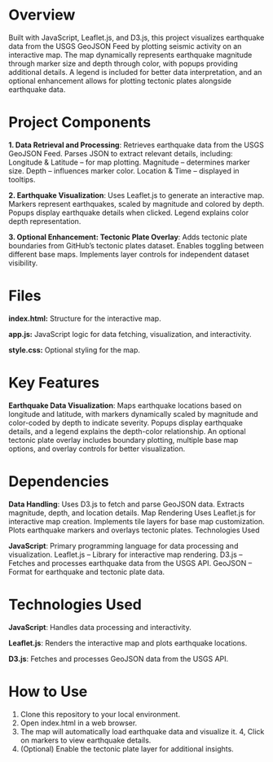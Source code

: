 # Overview

Built with JavaScript, Leaflet.js, and D3.js, this project visualizes earthquake data from the USGS GeoJSON Feed by plotting seismic activity on an interactive map. The map dynamically represents earthquake magnitude through marker size and depth through color, with popups providing additional details. A legend is included for better data interpretation, and an optional enhancement allows for plotting tectonic plates alongside earthquake data.

# Project Components

__1. Data Retrieval and Processing__:
Retrieves earthquake data from the USGS GeoJSON Feed.
Parses JSON to extract relevant details, including:
Longitude & Latitude – for map plotting.
Magnitude – determines marker size.
Depth – influences marker color.
Location & Time – displayed in tooltips.

__2. Earthquake Visualization__:
Uses Leaflet.js to generate an interactive map.
Markers represent earthquakes, scaled by magnitude and colored by depth.
Popups display earthquake details when clicked.
Legend explains color depth representation.

__3. Optional Enhancement: Tectonic Plate Overlay__:
Adds tectonic plate boundaries from GitHub’s tectonic plates dataset.
Enables toggling between different base maps.
Implements layer controls for independent dataset visibility.

# Files

__index.html:__ Structure for the interactive map.

__app.js:__ JavaScript logic for data fetching, visualization, and interactivity.

__style.css:__ Optional styling for the map.

# Key Features

__Earthquake Data Visualization__:
Maps earthquake locations based on longitude and latitude, with markers dynamically scaled by magnitude and color-coded by depth to indicate severity. Popups display earthquake details, and a legend explains the depth-color relationship. An optional tectonic plate overlay includes boundary plotting, multiple base map options, and overlay controls for better visualization.

# Dependencies

__Data Handling__:
Uses D3.js to fetch and parse GeoJSON data.
Extracts magnitude, depth, and location details.
Map Rendering
Uses Leaflet.js for interactive map creation.
Implements tile layers for base map customization.
Plots earthquake markers and overlays tectonic plates.
Technologies Used

__JavaScript__: Primary programming language for data processing and visualization.
Leaflet.js – Library for interactive map rendering.
D3.js – Fetches and processes earthquake data from the USGS API.
GeoJSON – Format for earthquake and tectonic plate data.

# Technologies Used

__JavaScript__: Handles data processing and interactivity.

__Leaflet.js__: Renders the interactive map and plots earthquake locations.

__D3.js__: Fetches and processes GeoJSON data from the USGS API.

# How to Use

1. Clone this repository to your local environment.
2. Open index.html in a web browser.
3. The map will automatically load earthquake data and visualize it.
4, Click on markers to view earthquake details.
5. (Optional) Enable the tectonic plate layer for additional insights.

<!--Mod 15-->
